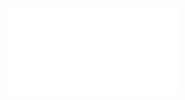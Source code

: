 ![Proposition 10. This kingdom should be studied in the light of the Holy Scriptures, and not merely in that of creeds, confessions, formulas of doctrine, etc.](Proposition%2010.%20This%20kingdom%20should%20be%20studied%20in%20the%20light%20of%20the%20Holy%20Scriptures,%20and%20not%20merely%20in%20that%20of%20creeds,%20confessions,%20formulas%20of%20doctrine,%20etc..md) 
